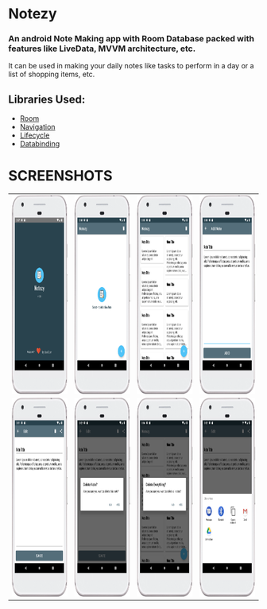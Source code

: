 # Notezy
### An android Note Making app with Room Database packed with features like LiveData, MVVM architecture, etc.
It can be used in making your daily notes like tasks to perform in a day or a list of shopping items, etc.

## Libraries Used:
- [Room](https://developer.android.com/reference/androidx/room/RoomDatabase)
- [Navigation](https://developer.android.com/guide/navigation)
- [Lifecycle](https://developer.android.com/jetpack/androidx/releases/lifecycle)
- [Databinding](https://developer.android.com/jetpack/androidx/releases/databinding)

# SCREENSHOTS
<table>
  <tr>
    <td><img src="screenshots/splash.png" height="400px"/></td>
    <td><img src="screenshots/empty_note.png" height="400px"/></td>
    <td><img src="screenshots/note_list.png" height="400px"/></td>
    <td><img src="screenshots/add_note.png" height="400px"/></td>
  </tr>
  <tr>
    <td><img src="screenshots/edit_note.png" height="400px"/></td>
    <td><img src="screenshots/delete_note.png" height="400px"/></td>
    <td><img src="screenshots/delete_all.png" height="400px"/></td>
    <td><img src="screenshots/share_note.png" height="400px"/></td>
  </tr>
</table>
